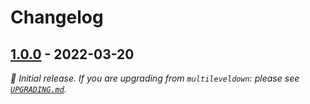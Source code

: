 # Changelog

## [1.0.0] - 2022-03-20

_:seedling: Initial release. If you are upgrading from `multileveldown`: please see [`UPGRADING.md`](./UPGRADING.md)._

[1.0.0]: https://github.com/Level/many-level/releases/tag/v1.0.0
